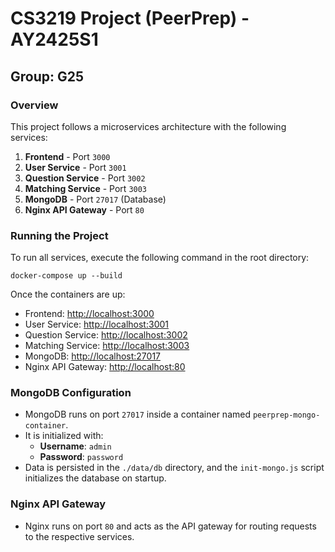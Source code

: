# CS3219 Project (PeerPrep) - AY2425S1
## Group: G25

### Overview
This project follows a microservices architecture with the following services:
1. **Frontend** - Port `3000`
2. **User Service** - Port `3001`
3. **Question Service** - Port `3002`
4. **Matching Service** - Port `3003`
5. **MongoDB** - Port `27017` (Database)
6. **Nginx API Gateway** - Port `80`

### Running the Project

To run all services, execute the following command in the root directory:

`docker-compose up --build`

Once the containers are up:
- Frontend: [http://localhost:3000](http://localhost:3000)
- User Service: [http://localhost:3001](http://localhost:3001)
- Question Service: [http://localhost:3002](http://localhost:3002)
- Matching Service: [http://localhost:3003](http://localhost:3003)
- MongoDB: [http://localhost:27017](http://localhost:27017)
- Nginx API Gateway: [http://localhost:80](http://localhost:80)

### MongoDB Configuration

- MongoDB runs on port `27017` inside a container named `peerprep-mongo-container`.
- It is initialized with:
  - **Username**: `admin`
  - **Password**: `password`
- Data is persisted in the `./data/db` directory, and the `init-mongo.js` script initializes the database on startup.

### Nginx API Gateway

- Nginx runs on port `80` and acts as the API gateway for routing requests to the respective services.
